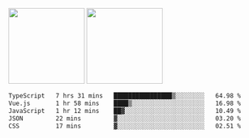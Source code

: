 <img src="https://github-readme-stats.vercel.app/api?username=Dream4ever&count_private=true&show_icons=true&theme=tokyonight" height="150" /> <img src="https://github-readme-stats.vercel.app/api/top-langs/?username=Dream4ever&count_private=true&show_icons=true&theme=tokyonight&langs_count=5&layout=compact" height="150" />

<!--START_SECTION:waka-->

```txt
TypeScript   7 hrs 31 mins   ████████████████▒░░░░░░░░   64.98 %
Vue.js       1 hr 58 mins    ████▒░░░░░░░░░░░░░░░░░░░░   16.98 %
JavaScript   1 hr 12 mins    ██▓░░░░░░░░░░░░░░░░░░░░░░   10.49 %
JSON         22 mins         ▓░░░░░░░░░░░░░░░░░░░░░░░░   03.20 %
CSS          17 mins         ▓░░░░░░░░░░░░░░░░░░░░░░░░   02.51 %
```

<!--END_SECTION:waka-->
